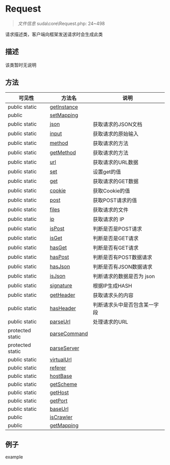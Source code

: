 #  Request 

> *文件信息* suda\core\Request.php: 24~498


请求描述类，客户端向框架发送请求时会生成此类


## 描述



该类暂时无说明



## 方法

| 可见性 | 方法名 | 说明 |
|--------|-------|------|
|  public  static|[getInstance](Request/getInstance.md) |  |
|  public  |[setMapping](Request/setMapping.md) |  |
|  public  static|[json](Request/json.md) | 获取请求的JSON文档 |
|  public  static|[input](Request/input.md) | 获取请求的原始输入 |
|  public  static|[method](Request/method.md) | 获取请求的方法 |
|  public  static|[getMethod](Request/getMethod.md) | 获取请求的方法 |
|  public  static|[url](Request/url.md) | 获取请求的URL数据 |
|  public  static|[set](Request/set.md) | 设置get的值 |
|  public  static|[get](Request/get.md) | 获取请求的GET数据 |
|  public  static|[cookie](Request/cookie.md) | 获取Cookie的值 |
|  public  static|[post](Request/post.md) | 获取POST请求的值 |
|  public  static|[files](Request/files.md) | 获取请求的文件 |
|  public  static|[ip](Request/ip.md) | 获取请求的 IP |
|  public  static|[isPost](Request/isPost.md) | 判断是否是POST请求 |
|  public  static|[isGet](Request/isGet.md) | 判断是否是GET请求 |
|  public  static|[hasGet](Request/hasGet.md) | 判断是否有GET请求 |
|  public  static|[hasPost](Request/hasPost.md) | 判断是否有POST数据请求 |
|  public  static|[hasJson](Request/hasJson.md) | 判断是否有JSON数据请求 |
|  public  static|[isJson](Request/isJson.md) | 判断请求的数据是否为 json |
|  public  static|[signature](Request/signature.md) | 根据IP生成HASH |
|  public  static|[getHeader](Request/getHeader.md) | 获取请求头的内容 |
|  public  static|[hasHeader](Request/hasHeader.md) | 判断请求头中是否包含某一字段 |
|  public  static|[parseUrl](Request/parseUrl.md) | 处理请求的URL |
|  protected  static|[parseCommand](Request/parseCommand.md) |  |
|  protected  static|[parseServer](Request/parseServer.md) |  |
|  public  static|[virtualUrl](Request/virtualUrl.md) |  |
|  public  static|[referer](Request/referer.md) |  |
|  public  static|[hostBase](Request/hostBase.md) |  |
|  public  static|[getScheme](Request/getScheme.md) |  |
|  public  static|[getHost](Request/getHost.md) |  |
|  public  static|[getPort](Request/getPort.md) |  |
|  public  static|[baseUrl](Request/baseUrl.md) |  |
|  public  |[isCrawler](Request/isCrawler.md) |  |
|  public  |[getMapping](Request/getMapping.md) |  |
 

## 例子

example